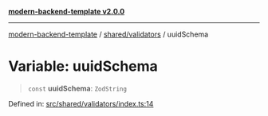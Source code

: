 [**modern-backend-template v2.0.0**](../../../README.md)

***

[modern-backend-template](../../../modules.md) / [shared/validators](../README.md) / uuidSchema

# Variable: uuidSchema

> `const` **uuidSchema**: `ZodString`

Defined in: [src/shared/validators/index.ts:14](https://github.com/maemreyo/saas-4cus-nodejs/blob/2a5b3f3aa11335dfa561e80e1feabb8e6084261e/src/shared/validators/index.ts#L14)
